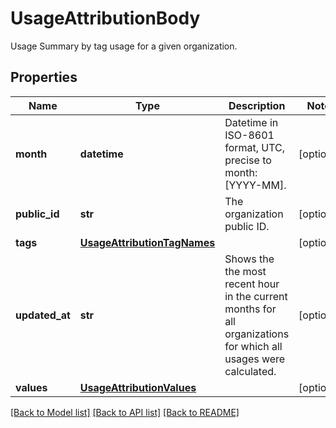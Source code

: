 # UsageAttributionBody

Usage Summary by tag usage for a given organization.
## Properties
Name | Type | Description | Notes
------------ | ------------- | ------------- | -------------
**month** | **datetime** | Datetime in ISO-8601 format, UTC, precise to month: [YYYY-MM]. | [optional] 
**public_id** | **str** | The organization public ID. | [optional] 
**tags** | [**UsageAttributionTagNames**](UsageAttributionTagNames.md) |  | [optional] 
**updated_at** | **str** | Shows the the most recent hour in the current months for all organizations for which all usages were calculated. | [optional] 
**values** | [**UsageAttributionValues**](UsageAttributionValues.md) |  | [optional] 

[[Back to Model list]](README.md#documentation-for-models) [[Back to API list]](README.md#documentation-for-api-endpoints) [[Back to README]](README.md)



